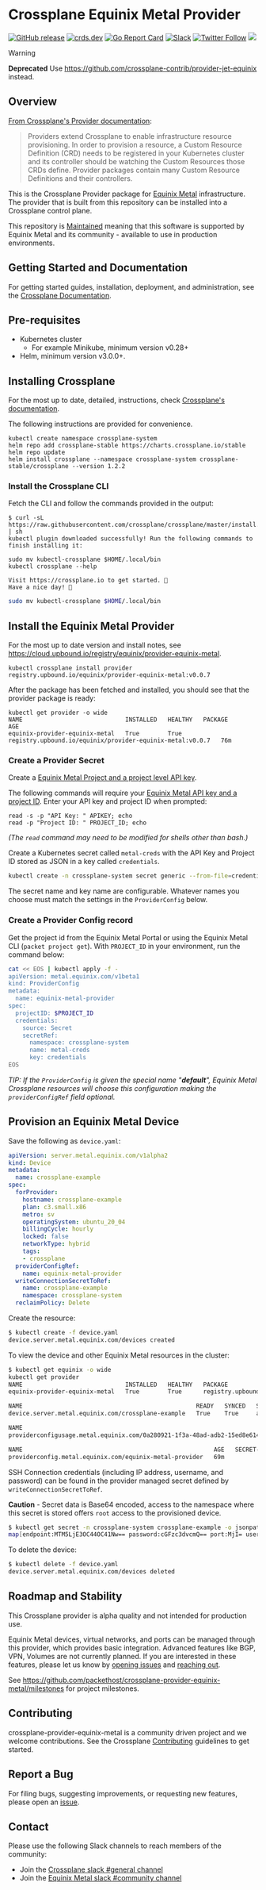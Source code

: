# Crossplane Equinix Metal Provider

[![GitHub release](https://img.shields.io/github/release/packethost/crossplane-provider-equinix-metal/all.svg?style=flat-square)](https://github.com/packethost/crossplane-provider-equinix-metal/releases)
[![crds.dev](https://img.shields.io/badge/Docs-crds.dev-blue)](https://doc.crds.dev/github.com/packethost/crossplane-provider-equinix-metal)
[![Go Report Card](https://goreportcard.com/badge/github.com/packethost/crossplane-provider-equinix-metal)](https://goreportcard.com/report/github.com/packethost/crossplane-provider-equinix-metal)
[![Slack](https://slack.equinixmetal.com/badge.svg)](https://slack.equinixmetal.com)
[![Twitter Follow](https://img.shields.io/twitter/follow/packethost.svg?style=social&label=Follow)](https://twitter.com/intent/follow?screen_name=equinixmetal)
![](https://img.shields.io/badge/Stability-Maintained-green.svg)

> [!WARNING]
> **Deprecated** Use <https://github.com/crossplane-contrib/provider-jet-equinix> instead.
## Overview

[From Crossplane's Provider documentation](https://crossplane.io/docs/v1.2/concepts/providers.html):

> Providers extend Crossplane to enable infrastructure resource provisioning. In order to provision a resource, a Custom Resource Definition (CRD) needs to be registered in your Kubernetes cluster and its controller should be watching the Custom Resources those CRDs define. Provider packages contain many Custom Resource Definitions and their controllers.

This is the Crossplane Provider package for [Equinix Metal](https://metal.equinix.com)
infrastructure. The provider that is built from this repository can be installed
into a Crossplane control plane.

This repository is [Maintained](https://github.com/packethost/standards/blob/master/maintained-statement.md) meaning that this software is supported by Equinix Metal and its community - available to use in production environments.

## Getting Started and Documentation

For getting started guides, installation, deployment, and administration, see the [Crossplane Documentation](https://crossplane.io/docs/latest).

## Pre-requisites

* Kubernetes cluster
  * For example Minikube, minimum version v0.28+
* Helm, minimum version v3.0.0+.

## Installing Crossplane

For the most up to date, detailed, instructions, check [Crossplane's documentation](https://crossplane.io/docs/v1.2/getting-started/install-configure.html#install-crossplane).

The following instructions are provided for convenience.

```console
kubectl create namespace crossplane-system
helm repo add crossplane-stable https://charts.crossplane.io/stable
helm repo update
helm install crossplane --namespace crossplane-system crossplane-stable/crossplane --version 1.2.2
```

### Install the Crossplane CLI

Fetch the CLI and follow the commands provided in the output:

```console
$ curl -sL https://raw.githubusercontent.com/crossplane/crossplane/master/install.sh | sh
kubectl plugin downloaded successfully! Run the following commands to finish installing it:

sudo mv kubectl-crossplane $HOME/.local/bin
kubectl crossplane --help

Visit https://crossplane.io to get started. 🚀
Have a nice day! 👋
```

```sh
sudo mv kubectl-crossplane $HOME/.local/bin
```

## Install the Equinix Metal Provider

For the most up to date version and install notes, see <https://cloud.upbound.io/registry/equinix/provider-equinix-metal>.

```console
kubectl crossplane install provider registry.upbound.io/equinix/provider-equinix-metal:v0.0.7
```

After the package has been fetched and installed, you should see that the provider package is ready:

```console
kubectl get provider -o wide
NAME                             INSTALLED   HEALTHY   PACKAGE                                                     AGE
equinix-provider-equinix-metal   True        True      registry.upbound.io/equinix/provider-equinix-metal:v0.0.7   76m
```

### Create a Provider Secret

Create a [Equinix Metal Project and a project level API key](https://metal.equinix.com/developers/docs/).

The following commands will require your [Equinix Metal API key and a project ID](https://metal.equinix.com/developers/docs/). Enter your API key and project ID when prompted:

```console
read -s -p "API Key: " APIKEY; echo
read -p "Project ID: " PROJECT_ID; echo
```

_(The `read` command may need to be modified for shells other than bash.)_

Create a Kubernetes secret called `metal-creds` with the API Key and Project ID stored as JSON in a key called `credentials`.

```bash
kubectl create -n crossplane-system secret generic --from-file=credentials=<(echo '{"apiKey":"'$APIKEY'", "projectID":"'$PROJECT_ID'"}') metal-creds
```


The secret name and key name are configurable. Whatever names you choose must match the settings in the `ProviderConfig` below.

### Create a Provider Config record

Get the project id from the Equinix Metal Portal or using the Equinix Metal CLI (`packet project get`). With `PROJECT_ID` in your environment, run the command below:

```bash
cat << EOS | kubectl apply -f -
apiVersion: metal.equinix.com/v1beta1
kind: ProviderConfig
metadata:
  name: equinix-metal-provider
spec:
  projectID: $PROJECT_ID
  credentials:
    source: Secret
    secretRef:
      namespace: crossplane-system
      name: metal-creds
      key: credentials
EOS
```

_TIP: If the `ProviderConfig` is given the special name "**default**", Equinix Metal Crossplane resources will choose this configuration making the `providerConfigRef` field optional._

## Provision an Equinix Metal Device

Save the following as `device.yaml`:

```yaml
apiVersion: server.metal.equinix.com/v1alpha2
kind: Device
metadata:
  name: crossplane-example
spec:
  forProvider:
    hostname: crossplane-example
    plan: c3.small.x86
    metro: sv
    operatingSystem: ubuntu_20_04
    billingCycle: hourly
    locked: false
    networkType: hybrid
    tags:
    - crossplane
  providerConfigRef:
    name: equinix-metal-provider
  writeConnectionSecretToRef:
    name: crossplane-example
    namespace: crossplane-system
  reclaimPolicy: Delete
```

Create the resource:

```sh
$ kubectl create -f device.yaml
device.server.metal.equinix.com/devices created
```

To view the device and other Equinix Metal resources in the cluster:

```bash
$ kubectl get equinix -o wide
kubectl get provider
NAME                             INSTALLED   HEALTHY   PACKAGE                                                     AGE
equinix-provider-equinix-metal   True        True      registry.upbound.io/equinix/provider-equinix-metal:v0.0.7   73m

NAME                                                 READY   SYNCED   STATE    ID                                     HOSTNAME             FACILITY   IPV4             RECLAIM-POLICY   AGE
device.server.metal.equinix.com/crossplane-example   True    True     active   d81d643a-998f-4203-a667-7f9378481b1d   crossplane-example   sv15       139.178.68.111                    53m

NAME                                                                         AGE   CONFIG-NAME              RESOURCE-KIND    RESOURCE-NAME
providerconfigusage.metal.equinix.com/0a280921-1f3a-48ad-adb2-15ed8e6146f1   53m   equinix-metal-provider   Device           crossplane-example

NAME                                                      AGE   SECRET-NAME
providerconfig.metal.equinix.com/equinix-metal-provider   69m   
```

SSH Connection credentials (including IP address, username, and password) can be found in the provider managed secret defined by `writeConnectionSecretToRef`.

**Caution** - Secret data is Base64 encoded, access to the namespace where this secret is stored offers `root` access to the provisioned device.

```bash
$ kubectl get secret -n crossplane-system crossplane-example -o jsonpath='{.data}'; echo
map[endpoint:MTM5LjE3OC44OC41Nw== password:cGFzc3dvcmQ== port:MjI= username:cm9vdA==]
```

To delete the device:

```bash
$ kubectl delete -f device.yaml
device.server.metal.equinix.com/devices deleted
```

## Roadmap and Stability

This Crossplane provider is alpha quality and not intended for production use.

Equinix Metal devices, virtual networks, and ports can be managed through this provider, which provides basic integration.  Advanced features like BGP, VPN, Volumes are not currently planned. If you are interested in these features, please let us know by [opening issues](#report-a-bug) and [reaching out](#contact).

See <https://github.com/packethost/crossplane-provider-equinix-metal/milestones> for project milestones.

## Contributing

crossplane-provider-equinix-metal is a community driven project and we welcome contributions. See the Crossplane [Contributing](https://github.com/crossplane/crossplane/blob/master/CONTRIBUTING.md) guidelines to get started.

<!-- TODO(displague) Equinix Metal specific contribution pointers -->

## Report a Bug

For filing bugs, suggesting improvements, or requesting new features, please open an [issue](https://github.com/packethost/crossplane-provider-equinix-metal/issues).

## Contact

Please use the following Slack channels to reach members of the community:

* Join the [Crossplane slack #general channel](https://slack.crossplane.io/)
* Join the [Equinix Metal slack #community channel](https://slack.equinixmetal.com/)
